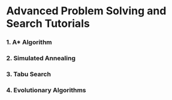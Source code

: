 # Advanced Problem Solving and Search Tutorials

### 1. A* Algorithm
### 2. Simulated Annealing
### 3. Tabu Search
### 4. Evolutionary Algorithms
